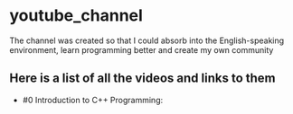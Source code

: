 # youtube_channel
The channel was created so that I could absorb into the English-speaking environment, learn programming better and create my own community

## Here is a list of all the videos and links to them
- #0 Introduction to C++ Programming: 